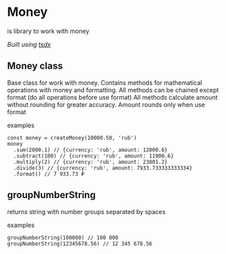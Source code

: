 # Money

is library to work with money

*Built using [tsdx](https://tsdx.io/)*

## Money class

Base class for work with money. Contains methods for mathematical operations with money and formatting.
All methods can be chained except format (do all operations before use format)
All methods calculate amount without rounding for greater accuracy.
Amount rounds only when use format

examples
```tsx
const money = createMoney(10000.50, 'rub')
money
  .sum(2000.1) // {currency: 'rub', amount: 12000.6}
  .subtract(100) // {currency: 'rub', amount: 11900.6}
  .multiply(2) // {currency: 'rub', amount: 23801.2}
  .divide(3) // {currency: 'rub', amount: 7933.733333333334} 
  .format() // 7 933.73 ₽
```

## groupNumberString
returns string with number groups separated by spaces 

examples
```tsx
groupNumberString(100000) // 100 000
groupNumberString(12345678.56) // 12 345 678.56
```

